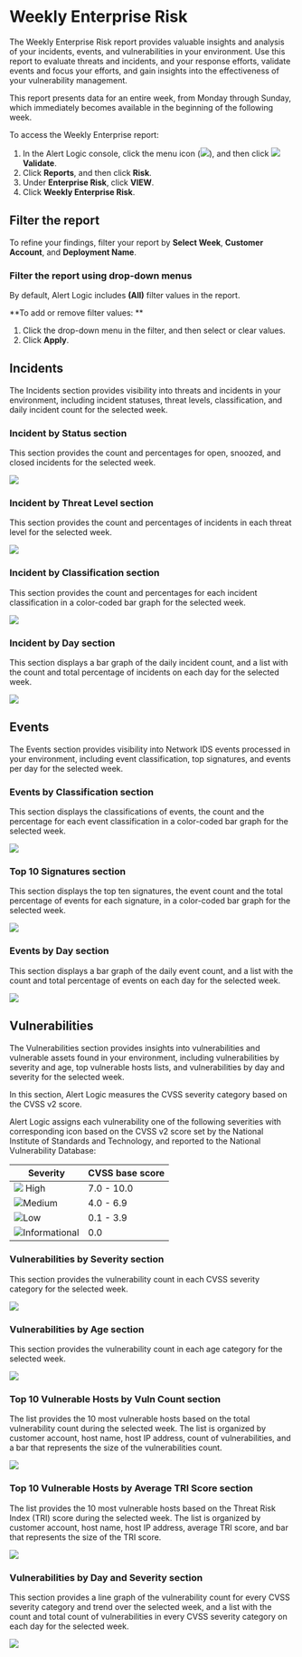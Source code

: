 # Weekly Enterprise Risk

The Weekly Enterprise Risk report provides valuable insights and analysis of your incidents, events, and vulnerabilities  in your environment. Use this report to evaluate threats and incidents, and your response efforts, validate events and focus your efforts, and gain insights into the effectiveness of your vulnerability management.

This report presents data for an entire week, from Monday through Sunday, which immediately becomes available in the beginning of the following week.

To access the Weekly Enterprise report:

1. In the Alert Logic console, click the menu icon (![](../../../../Resources/Images/dashboard/menu-icon.png)), and then click ![](../../../../Resources/Images/dashboard/validate-icon.png)**Validate**.
2. Click **Reports**, and then click   **Risk**.
3. Under **Enterprise Risk**, click **VIEW**.
4. Click **Weekly Enterprise Risk**.

## Filter the report

To refine your findings, filter your report by  **Select Week**, **Customer Account**, and **Deployment Name**.

### Filter the report using drop-down menus

By default, Alert Logic includes **(All)** filter values in the report.

**To add or remove filter values: **

1. Click the drop-down menu in the filter, and then select or clear values.
2. Click **Apply**.

## Incidents

The Incidents section provides visibility into threats and incidents in your environment, including  incident statuses, threat levels, classification, and daily incident count for the selected week.

### Incident by Status section

This section provides the count and percentages for open, snoozed, and closed incidents for the selected week.

![](../../../../Resources/Images/Reports/scheduled-reports/enterprise/incident-status.png)

### Incident by Threat Level section

This section provides the count and percentages of incidents in each threat level for the selected week.

![](../../../../Resources/Images/Reports/scheduled-reports/enterprise/incident-threat-level.png)

### Incident by Classification section

This section provides the count and percentages for each incident classification in a color-coded bar graph for the selected week.

![](../../../../Resources/Images/Reports/scheduled-reports/enterprise/incident-classification.png)

### Incident by Day section

This section displays a bar graph of the daily incident count, and a list with the count and total percentage of incidents on each day for the selected week.

![](../../../../Resources/Images/Reports/scheduled-reports/enterprise/incidents-day.png)

## Events

The Events section provides visibility into Network IDS events processed in your environment, including event classification, top signatures, and events per day for the selected week.

### Events by Classification section

This section displays the classifications of events, the count  and the percentage for each event classification in a color-coded bar graph for the selected week.

![](../../../../Resources/Images/Reports/scheduled-reports/enterprise/events-by-classification.png)

### Top 10 Signatures section

This section displays the top ten signatures, the event count and the total percentage of events for each signature, in a color-coded bar graph for the selected week.

![](../../../../Resources/Images/Reports/scheduled-reports/enterprise/top-10-signatures.png)

### Events by Day section

This section displays a bar graph of the daily event count, and a list with the count and total percentage of events on each day for the selected week.

![](../../../../Resources/Images/Reports/scheduled-reports/enterprise/event-day-week.png)

## Vulnerabilities

The Vulnerabilities section provides insights into vulnerabilities and vulnerable assets found in your environment, including vulnerabilities by severity and age, top vulnerable hosts lists, and vulnerabilities by day and severity for the selected week.

In this section, Alert Logic measures the CVSS severity category based on the CVSS v2 score.

Alert Logic assigns each vulnerability one of the following severities with corresponding icon based on the CVSS v2 score set by the National Institute of Standards and Technology, and reported to the National Vulnerability Database:

| Severity | CVSS base score |
|---|---|
| ![](../../../../Resources/Images/Icons/threat_critical_icon.png) High | 7.0 - 10.0 |
| ![](../../../../Resources/Images/Icons/threat_high_icon.png)Medium | 4.0 - 6.9 |
| ![](../../../../Resources/Images/Icons/threat_medium_icon.png)Low | 0.1 - 3.9 |
| ![](../../../../Resources/Images/Icons/threat_info_icon.png)Informational | 0.0 |

### Vulnerabilities by Severity section 

This section provides the vulnerability count in each CVSS severity category for the selected week.

![](../../../../Resources/Images/Reports/scheduled-reports/enterprise/vulnerabilities-by-severity.png)

### Vulnerabilities by Age section

This section provides the vulnerability count in each age category for the selected week.

![](../../../../Resources/Images/Reports/scheduled-reports/enterprise/vulnerabilities-by-age.png)

### Top 10 Vulnerable Hosts by Vuln Count section 

The list provides the 10 most vulnerable hosts based on the total vulnerability count during the selected week. The list is organized by customer account, host name, host IP address, count of vulnerabilities, and  a  bar that represents the size of the vulnerabilities count.

![](../../../../Resources/Images/Reports/scheduled-reports/enterprise/top-10-vulnerable-hosts-by-vuln-count.png)

### Top 10 Vulnerable Hosts by Average TRI Score section 

The list provides the 10 most vulnerable hosts based on the Threat Risk Index (TRI) score during the selected week. The list is organized by customer account, host name, host IP address, average TRI score, and  bar that represents the size of the TRI score.

![](../../../../Resources/Images/Reports/scheduled-reports/enterprise/top-10-vulnerable-hosts-by-avg-tri-score.png)

### Vulnerabilities by Day and Severity section

This section provides a line graph of the vulnerability count for every CVSS severity category and trend  over the selected week, and a list with the count and total count of vulnerabilities in every CVSS severity category on each day for the selected week.

![](../../../../Resources/Images/Reports/scheduled-reports/enterprise/vulnerabilities-by-day-severity.png)
